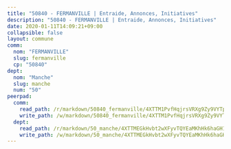 ```yaml
---
title: "50840 - FERMANVILLE | Entraide, Annonces, Initiatives"
description: "50840 - FERMANVILLE | Entraide, Annonces, Initiatives"
date: 2020-01-11T14:09:21+09:00
collapsible: false
layout: commune
comm:
  nom: "FERMANVILLE"
  slug: fermanville
  cp: "50840"
dept:
  nom: "Manche"
  slug: manche
  num: "50"
peerpad:
  comm:
    read_path: /r/markdown/50840_fermanville/4XTTM1PvfHqjrsVRXg9Zy9VYTpR74gDRqAMXBUp6MHmL6ZafR
    write_path: /w/markdown/50840_fermanville/4XTTM1PvfHqjrsVRXg9Zy9VYTpR74gDRqAMXBUp6MHmL6ZafR-K3TgUSbWZSkEtNgK71BjuvmyxrkSyb14KKNDc4HKnJuk2SAAjXVFGTrCcuQLNeyB3Fnu4BpA3z9YttRfRRZrFr7e9GJT79a4wH7jvvuZYNWPVfkuwcbBHXUVdwVmKiZkAwUN5cDM
  dept:
    read_path: /r/markdown/50_manche/4XTTMEGkHvbt2wXFyvTQYEaMKhHk6haGH1SzsRNevKgBDTuXr
    write_path: /w/markdown/50_manche/4XTTMEGkHvbt2wXFyvTQYEaMKhHk6haGH1SzsRNevKgBDTuXr-K3TgUSx1rwmRRLqHcTLLdo4dVfTRKvf94KKagmUFPevWSp2f9nuc6fJF25TtLArzK8teuQ5TvuAMqW38N2MYgT18hBoXtjmKX9WuSn2vkujmSJPp3gF4gsuMmfEM8Th4Ap94heFE
---
```


